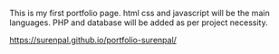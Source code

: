 This is my first portfolio page.
html css and javascript will be the main languages.
PHP and database will be added as per project necessity.




https://surenpal.github.io/portfolio-surenpal/
